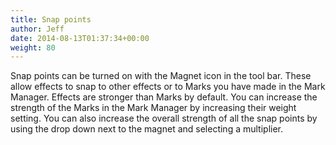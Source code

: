 ```yaml
---
title: Snap points
author: Jeff
date: 2014-08-13T01:37:34+00:00
weight: 80
---
```

Snap points can be turned on with the Magnet icon in the tool bar. These allow effects to snap to other effects or to Marks you have made in the Mark Manager. Effects are stronger than Marks by default. You can increase the strength of the Marks in the Mark Manager by increasing their weight setting. You can also increase the overall strength of all the snap points by using the drop down next to the magnet and selecting a multiplier.
